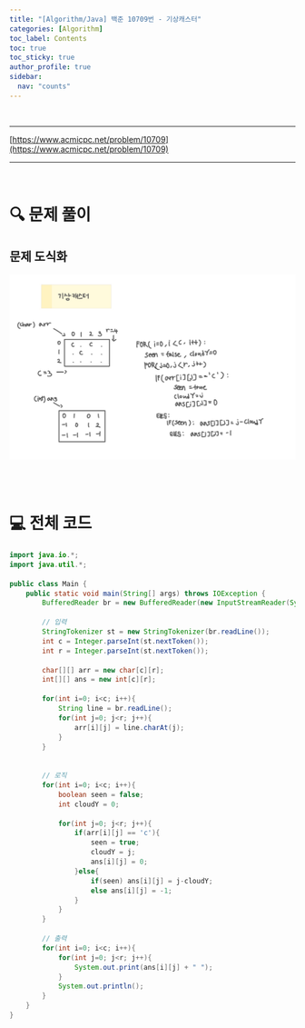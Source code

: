 ```yaml
---
title: "[Algorithm/Java] 백준 10709번 - 기상캐스터"
categories: [Algorithm]
toc_label: Contents
toc: true
toc_sticky: true
author_profile: true
sidebar:
  nav: "counts"
---
```


<br>

---

[https://www.acmicpc.net/problem/10709](https://www.acmicpc.net/problem/10709)

---

<br>

# 🔍 문제 풀이

## 문제 도식화

![assets/images/2025/10709.jpg](../../../assets/images/2025/10709.jpg)

<br><br>

# 💻 전체 코드

```java
import java.io.*;
import java.util.*;

public class Main {
    public static void main(String[] args) throws IOException {
        BufferedReader br = new BufferedReader(new InputStreamReader(System.in));

        // 입력
        StringTokenizer st = new StringTokenizer(br.readLine());
        int c = Integer.parseInt(st.nextToken());
        int r = Integer.parseInt(st.nextToken());

        char[][] arr = new char[c][r];
        int[][] ans = new int[c][r];

        for(int i=0; i<c; i++){
            String line = br.readLine();
            for(int j=0; j<r; j++){
                arr[i][j] = line.charAt(j);
            }
        }


        // 로직
        for(int i=0; i<c; i++){
            boolean seen = false;
            int cloudY = 0;

            for(int j=0; j<r; j++){
                if(arr[i][j] == 'c'){
                    seen = true;
                    cloudY = j;
                    ans[i][j] = 0;
                }else{
                    if(seen) ans[i][j] = j-cloudY;
                    else ans[i][j] = -1;
                }
            }
        }

        // 출력
        for(int i=0; i<c; i++){
            for(int j=0; j<r; j++){
                System.out.print(ans[i][j] + " ");
            }
            System.out.println();
        }
    }
}
```

<br>
